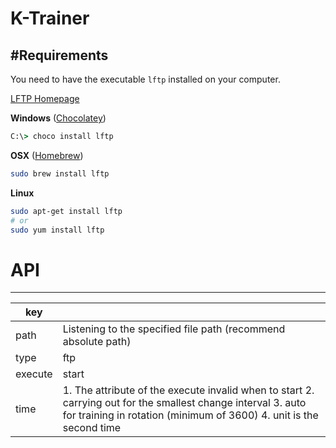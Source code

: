 # K-Trainer

#Requirements
---

You need to have the executable `lftp` installed on your computer.

[LFTP Homepage](http://lftp.yar.ru/)

**Windows** ([Chocolatey](https://chocolatey.org/))
```cmd
C:\> choco install lftp
```
**OSX** ([Homebrew](http://brew.sh/))
```bash
sudo brew install lftp
```
**Linux**
```bash
sudo apt-get install lftp
# or
sudo yum install lftp
```

# API
---

| key     |                                                                                                                                                                                       |
|---------|---------------------------------------------------------------------------------------------------------------------------------------------------------------------------------------|
| path    | Listening to the specified file path (recommend absolute path)                                                                                                                        |
| type    | ftp | git | shell | npm                                                                                                                                                               |
| execute | start | change | auto                                                                                                                                                                 |
| time    | 1. The attribute of the execute invalid when to start 2. carrying out for the smallest change interval 3. auto for training in rotation (minimum of 3600)  4. unit is the second time |